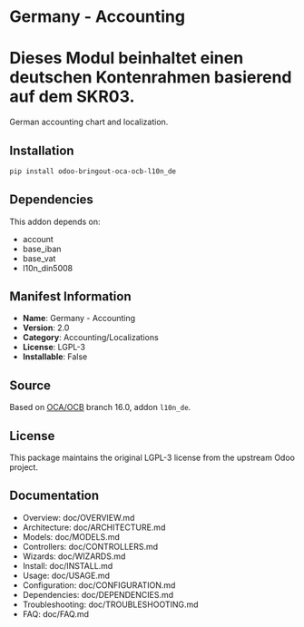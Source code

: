 # Germany - Accounting


Dieses  Modul beinhaltet einen deutschen Kontenrahmen basierend auf dem SKR03.
==============================================================================

German accounting chart and localization.
    

## Installation

```bash
pip install odoo-bringout-oca-ocb-l10n_de
```

## Dependencies

This addon depends on:
- account
- base_iban
- base_vat
- l10n_din5008

## Manifest Information

- **Name**: Germany - Accounting
- **Version**: 2.0
- **Category**: Accounting/Localizations
- **License**: LGPL-3
- **Installable**: False

## Source

Based on [OCA/OCB](https://github.com/OCA/OCB) branch 16.0, addon `l10n_de`.

## License

This package maintains the original LGPL-3 license from the upstream Odoo project.

## Documentation

- Overview: doc/OVERVIEW.md
- Architecture: doc/ARCHITECTURE.md
- Models: doc/MODELS.md
- Controllers: doc/CONTROLLERS.md
- Wizards: doc/WIZARDS.md
- Install: doc/INSTALL.md
- Usage: doc/USAGE.md
- Configuration: doc/CONFIGURATION.md
- Dependencies: doc/DEPENDENCIES.md
- Troubleshooting: doc/TROUBLESHOOTING.md
- FAQ: doc/FAQ.md
